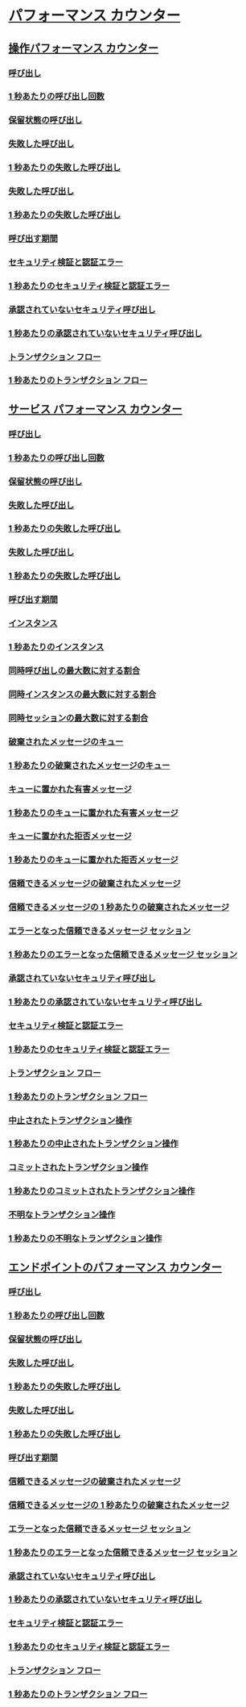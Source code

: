 # [パフォーマンス カウンター](index.md)
## [操作パフォーマンス カウンター](operation-performance-counters.md)
### [呼び出し](calls.md)
### [1 秒あたりの呼び出し回数](calls-per-second.md)
### [保留状態の呼び出し](calls-outstanding.md)
### [失敗した呼び出し](calls-failed.md)
### [1 秒あたりの失敗した呼び出し](calls-failed-per-second.md)
### [失敗した呼び出し](calls-faulted.md)
### [1 秒あたりの失敗した呼び出し](calls-faulted-per-second.md)
### [呼び出す期間](call-duration.md)
### [セキュリティ検証と認証エラー](security-validation-and-authentication-failures.md)
### [1 秒あたりのセキュリティ検証と認証エラー](security-validation-and-authentication-failures-per-second.md)
### [承認されていないセキュリティ呼び出し](security-calls-not-authorized.md)
### [1 秒あたりの承認されていないセキュリティ呼び出し](security-calls-not-authorized-per-second.md)
### [トランザクション フロー](transactions-flowed.md)
### [1 秒あたりのトランザクション フロー](transactions-flowed-per-second.md)
## [サービス パフォーマンス カウンター](service-performance-counters.md)
### [呼び出し](service-calls.md)
### [1 秒あたりの呼び出し回数](service-calls-per-second.md)
### [保留状態の呼び出し](service-calls-outstanding.md)
### [失敗した呼び出し](service-calls-failed.md)
### [1 秒あたりの失敗した呼び出し](service-calls-failed-per-second.md)
### [失敗した呼び出し](service-calls-faulted.md)
### [1 秒あたりの失敗した呼び出し](service-calls-faulted-per-second.md)
### [呼び出す期間](service-call-duration.md)
### [インスタンス](instances.md)
### [1 秒あたりのインスタンス](instances-per-second.md)
### [同時呼び出しの最大数に対する割合](percent-of-max-concurrent-calls.md)
### [同時インスタンスの最大数に対する割合](percent-of-max-concurrent-instances.md)
### [同時セッションの最大数に対する割合](percent-of-max-concurrent-sessions.md)
### [破棄されたメッセージのキュー](queue-dropped-messages.md)
### [1 秒あたりの破棄されたメッセージのキュー](queue-dropped-messages-per-second.md)
### [キューに置かれた有害メッセージ](queued-poison-messages.md)
### [1 秒あたりのキューに置かれた有害メッセージ](queued-poison-messages-per-second.md)
### [キューに置かれた拒否メッセージ](queued-rejected-messages.md)
### [1 秒あたりのキューに置かれた拒否メッセージ](queued-rejected-messages-per-second.md)
### [信頼できるメッセージの破棄されたメッセージ](reliable-messaging-messages-dropped.md)
### [信頼できるメッセージの 1 秒あたりの破棄されたメッセージ](reliable-messaging-messages-dropped-per-second.md)
### [エラーとなった信頼できるメッセージ セッション](reliable-messaging-sessions-faulted.md)
### [1 秒あたりのエラーとなった信頼できるメッセージ セッション](reliable-messaging-sessions-faulted-per-second.md)
### [承認されていないセキュリティ呼び出し](service-security-calls-not-authorized.md)
### [1 秒あたりの承認されていないセキュリティ呼び出し](service-security-calls-not-authorized-per-second.md)
### [セキュリティ検証と認証エラー](service-security-validation-and-authentication-failures.md)
### [1 秒あたりのセキュリティ検証と認証エラー](service-security-validation-and-authentication-failures-per-second.md)
### [トランザクション フロー](service-transactions-flowed.md)
### [1 秒あたりのトランザクション フロー](service-transactions-flowed-per-second.md)
### [中止されたトランザクション操作](transacted-operations-aborted.md)
### [1 秒あたりの中止されたトランザクション操作](transacted-operations-aborted-per-second.md)
### [コミットされたトランザクション操作](transacted-operations-committed.md)
### [1 秒あたりのコミットされたトランザクション操作](transacted-operations-committed-per-second.md)
### [不明なトランザクション操作](transacted-operations-in-doubt.md)
### [1 秒あたりの不明なトランザクション操作](transacted-operations-in-doubt-per-second.md)
## [エンドポイントのパフォーマンス カウンター](endpoint-performance-counters.md)
### [呼び出し](endpoint-calls.md)
### [1 秒あたりの呼び出し回数](endpoint-calls-per-second.md)
### [保留状態の呼び出し](endpoint-calls-outstanding.md)
### [失敗した呼び出し](endpoint-calls-failed.md)
### [1 秒あたりの失敗した呼び出し](endpoint-calls-failed-per-second.md)
### [失敗した呼び出し](endpoint-calls-faulted.md)
### [1 秒あたりの失敗した呼び出し](endpoint-calls-faulted-per-second.md)
### [呼び出す期間](endpoint-call-duration.md)
### [信頼できるメッセージの破棄されたメッセージ](endpoint-reliable-messaging-messages-dropped.md)
### [信頼できるメッセージの 1 秒あたりの破棄されたメッセージ](endpoint-reliable-messaging-messages-dropped-per-second.md)
### [エラーとなった信頼できるメッセージ セッション](endpoint-reliable-messaging-sessions-faulted.md)
### [1 秒あたりのエラーとなった信頼できるメッセージ セッション](endpoint-reliable-messaging-sessions-faulted-per-second.md)
### [承認されていないセキュリティ呼び出し](endpoint-security-calls-not-authorized.md)
### [1 秒あたりの承認されていないセキュリティ呼び出し](endpoint-security-calls-not-authorized-per-second.md)
### [セキュリティ検証と認証エラー](endpoint-security-validation-and-authentication-failures.md)
### [1 秒あたりのセキュリティ検証と認証エラー](endpoint-security-validation-and-authentication-failures-per-second.md)
### [トランザクション フロー](endpoint-transactions-flowed.md)
### [1 秒あたりのトランザクション フロー](endpoint-transactions-flowed-per-second.md)
